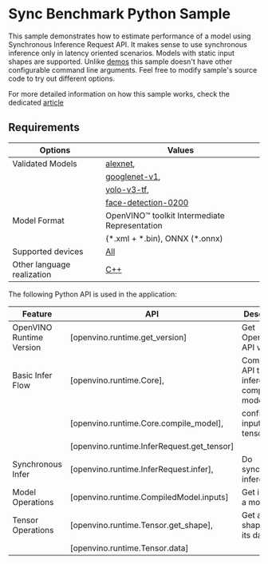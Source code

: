 # Sync Benchmark Python Sample

This sample demonstrates how to estimate performance of a model using Synchronous Inference Request API. It makes sense to use synchronous inference only in latency oriented scenarios. Models with static input shapes are supported. Unlike [demos](https://docs.openvino.ai/2023.2/omz_demos.html) this sample doesn't have other configurable command line arguments. Feel free to modify sample's source code to try out different options.

For more detailed information on how this sample works, check the dedicated [article](https://docs.openvino.ai/2023.2/openvino_inference_engine_ie_bridges_python_sample_sync_benchmark_README.html)

## Requirements

| Options                     | Values                                                                                               |
| ----------------------------| -----------------------------------------------------------------------------------------------------|
| Validated Models            | [alexnet](https://docs.openvino.ai/2023.2/omz_models_model_alexnet.html),                            |
|                             | [googlenet-v1](https://docs.openvino.ai/2023.2/omz_models_model_googlenet_v1.html),                  |
|                             | [yolo-v3-tf](https://docs.openvino.ai/2023.2/omz_models_model_yolo_v3_tf.html),                      |
|                             | [face-detection-0200](https://docs.openvino.ai/2023.2/omz_models_model_face_detection_0200.html)     |
| Model Format                | OpenVINO™ toolkit Intermediate Representation                                                        |
|                             | (\*.xml + \*.bin), ONNX (\*.onnx)                                                                    |
| Supported devices           | [All](https://docs.openvino.ai/2023.2/openvino_docs_OV_UG_supported_plugins_Supported_Devices.html)  |
| Other language realization  | [C++](https://docs.openvino.ai/2023.2/openvino_inference_engine_samples_sync_benchmark_README.html)  |

The following Python API is used in the application:

| Feature                   | API                                             | Description                                  |
| --------------------------| ------------------------------------------------|----------------------------------------------|
| OpenVINO Runtime Version  | [openvino.runtime.get_version]                  | Get Openvino API version.                    |
| Basic Infer Flow          | [openvino.runtime.Core],                        | Common API to do inference: compile a model, |
|                           | [openvino.runtime.Core.compile_model],          | configure input tensors.                     |
|                           | [openvino.runtime.InferRequest.get_tensor]      |                                              |
| Synchronous Infer         | [openvino.runtime.InferRequest.infer],          | Do synchronous inference.                    |
| Model Operations          | [openvino.runtime.CompiledModel.inputs]         | Get inputs of a model.                       |
| Tensor Operations         | [openvino.runtime.Tensor.get_shape],            | Get a tensor shape and its data.             |
|                           | [openvino.runtime.Tensor.data]                  |                                              |
